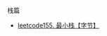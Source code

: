 栈篇
* [leetcode155. 最小栈【字节】](https://github.com/cyh756085049/LeetCode/blob/main/interview/practive/stack/minStack.js)

